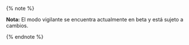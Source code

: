 {% note %}

**Nota:** El modo vigilante se encuentra actualmente en beta y está sujeto a cambios.

{% endnote %}